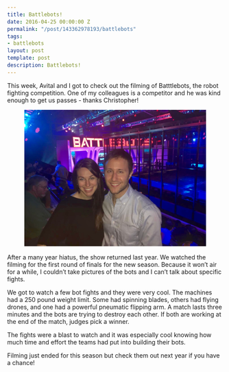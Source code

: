 ```yaml
---
title: Battlebots!
date: 2016-04-25 00:00:00 Z
permalink: "/post/143362978193/battlebots"
tags:
- battlebots
layout: post
template: post
description: Battlebots!
---
```


<p>This week, Avital and I got to check out the filming of Batttlebots, the robot fighting competition.&nbsp;One of my colleagues is a competitor and he was kind enough to get us passes - thanks Christopher!</p><figure class="tmblr-full" data-orig-height="768" data-orig-width="1024"><img src="/images/24750ceea1dd85419a77a220711803a8d3edad3ee8e02c4b074280b242460f5d.png" data-orig-height="768" data-orig-width="1024"></figure><p>After a many year hiatus, the show returned last year. We watched the filming for the first round of finals for the new season. Because it won’t air for a while, I couldn’t take pictures of the bots and I can’t talk about specific fights.</p><p>We got to watch a few bot fights and they were very cool. The machines had a 250 pound weight limit. Some had spinning blades, others had flying drones, and one had a powerful pneumatic flipping arm. A match lasts three minutes and the bots are trying to destroy each other. If both are working at the end of the match, judges pick a winner.</p><p>The fights were a blast to watch and it was especially cool knowing how much time and effort the teams had put into building their bots.</p><p>Filming just ended for this season but check them out next year if you have a chance!</p>